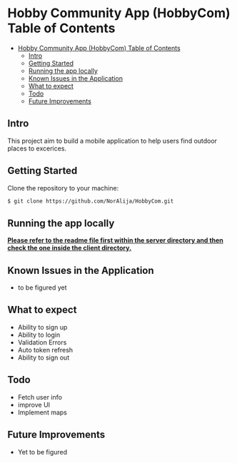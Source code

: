 # Hobby Community App (HobbyCom) Table of Contents

- [Hobby Community App (HobbyCom) Table of Contents](#hobby-community-app-hobbycom-table-of-contents)
  - [Intro](#intro)
  - [Getting Started](#getting-started)
  - [Running the app locally](#running-the-app-locally)
  - [Known Issues in the Application](#known-issues-in-the-application)
  - [What to expect](#what-to-expect)
  - [Todo](#todo)
  - [Future Improvements](#future-improvements)
  
## Intro
This project aim to build a mobile application to help users find outdoor places to excerices.

## Getting Started

Clone the repository to your machine:

```sh
$ git clone https://github.com/NorAlija/HobbyCom.git
```

## Running the app locally
**<ins>Please refer to the readme file first within the server directory and then check the one inside the client directory.<ins>**

## Known Issues in the Application
- to be figured yet

## What to expect
- Ability to sign up
- Ability to login 
- Validation Errors
- Auto token refresh
- Ability to sign out

## Todo
- Fetch user info
- improve UI
- Implement maps

## Future Improvements
- Yet to be figured

